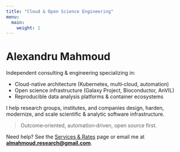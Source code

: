 ```yaml
---
title: "Cloud & Open Science Engineering"
menu:
  main:
    weight: 1
---
```


# Alexandru Mahmoud

Independent consulting & engineering specializing in:

- Cloud-native architecture (Kubernetes, multi‑cloud, automation)
- Open science infrastructure (Galaxy Project, Bioconductor, AnVIL)
- Reproducible data analysis platforms & container ecosystems

I help research groups, institutes, and companies design, harden, modernize, and scale scientific & analytic software infrastructure.

> Outcome‑oriented, automation‑driven, open source first.

Need help? See the [Services & Rates](/services/) page or email me at **almahmoud.research@gmail.com**.

